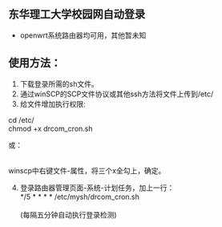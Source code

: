 ## 东华理工大学校园网自动登录
* openwrt系统路由器均可用，其他暂未知
## 使用方法：
1.  下载登录所需的sh文件。
2.  通过winSCP的SCP文件协议或其他ssh方法将文件上传到/etc/
3.  给文件增加执行权限:

cd /etc/
<br>chmod +x drcom_cron.sh

或：

<br>winscp中右键文件-属性，将三个x全勾上，确定。

4.  登录路由器管理页面-系统-计划任务，加上一行：
<br>*/5 * * * * /etc/mysh/drcom_cron.sh<br>
<br>(每隔五分钟自动执行登录检测)
